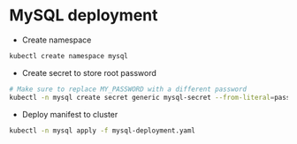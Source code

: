 # MySQL deployment

- Create namespace
```bash
kubectl create namespace mysql
```

- Create secret to store root password
```bash
# Make sure to replace MY_PASSWORD with a different password
kubectl -n mysql create secret generic mysql-secret --from-literal=password=MY_PASSWORD
```

- Deploy manifest to cluster
```bash
kubectl -n mysql apply -f mysql-deployment.yaml
```
